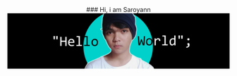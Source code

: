 <div align="center">
### Hi, i am Saroyann
</div>


<img src="https://raw.githubusercontent.com/Saroyann/Saroyann/main/img/buat%20readme.jpg">


